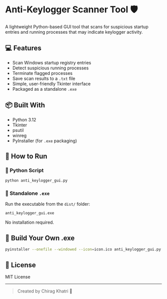 
# Anti-Keylogger Scanner Tool 🛡️

A lightweight Python-based GUI tool that scans for suspicious startup entries and running processes that may indicate keylogger activity.

## 💻 Features

- Scan Windows startup registry entries
- Detect suspicious running processes
- Terminate flagged processes
- Save scan results to a `.txt` file
- Simple, user-friendly Tkinter interface
- Packaged as a standalone `.exe`

## 📦 Built With

- Python 3.12
- Tkinter
- psutil
- winreg
- PyInstaller (for `.exe` packaging)

## 🚀 How to Run

### 🐍 Python Script

```bash
python anti_keylogger_gui.py
```

### 💾 Standalone `.exe`

Run the executable from the `dist/` folder:
```
anti_keylogger_gui.exe
```

No installation required.

## 🔧 Build Your Own .exe

```bash
pyinstaller --onefile --windowed --icon=icon.ico anti_keylogger_gui.py
```

## 📝 License

MIT License

---

> Created by Chirag Khatri 🙌
